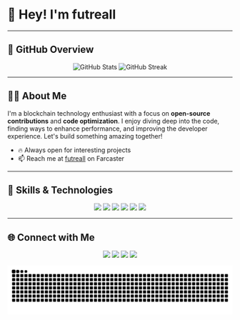 # 👋 Hey! I'm futreall

---

## 🚀 GitHub Overview
<div align="center">
  <img src="https://github-readme-stats.vercel.app/api?username=futreall&show_icons=true&theme=radical" alt="GitHub Stats" height="160"/>
  <img src="https://github-readme-streak-stats.herokuapp.com/?user=futreall&theme=radical" alt="GitHub Streak" height="160"/>
</div>

---

## 🧑‍💻 About Me
I'm a blockchain technology enthusiast with a focus on **open-source contributions** and **code optimization**. I enjoy diving deep into the code, finding ways to enhance performance, and improving the developer experience. Let's build something amazing together!

- 🔥 Always open for interesting projects
- 📫 Reach me at [futreall](https://warpcast.com/futreall) on Farcaster

---

## 💼 Skills & Technologies
<p align="center">
  <img src="https://img.shields.io/badge/Blockchain-%2307405e.svg?&style=for-the-badge&logo=blockchain&logoColor=white" />
  <img src="https://img.shields.io/badge/Solidity-%23316192.svg?&style=for-the-badge&logo=solidity&logoColor=white" />
  <img src="https://img.shields.io/badge/Python-%233776AB.svg?&style=for-the-badge&logo=python&logoColor=white" />
  <img src="https://img.shields.io/badge/JavaScript-%23F7DF1E.svg?&style=for-the-badge&logo=javascript&logoColor=black" />
  <img src="https://img.shields.io/badge/Git-%23F05032.svg?&style=for-the-badge&logo=git&logoColor=white" />
  <img src="https://img.shields.io/badge/Linux-%23FCC624.svg?&style=for-the-badge&logo=linux&logoColor=black" />
</p>

---

## 🌐 Connect with Me
<p align="center">
  <a href="https://twitter.com/futreaII"><img src="https://img.shields.io/badge/X-@futreaII-blue?style=flat&logo=twitter" /></a>
  <a href="https://warpcast.com/futreall"><img src="https://img.shields.io/badge/Farcaster-@futreall-blueviolet?style=flat" /></a>
  <a href="https://debank.com/profile/0xe5e2362ae3b317b9f61078c2f93a89a3184cc378"><img src="https://img.shields.io/badge/DeBank-Profile-ff69b4?style=flat&logo=debank" /></a>
  <a href="mailto:lola228lola228@gmail.com"><img src="https://img.shields.io/badge/Email-Contact-red?style=flat&logo=gmail" /></a>
</p>

![snake gif](https://github.com/futreall/futreall/blob/output/github-contribution-grid-snake.svg)
